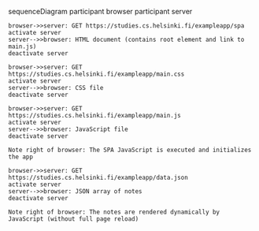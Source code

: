 sequenceDiagram
participant browser
participant server

    browser->>server: GET https://studies.cs.helsinki.fi/exampleapp/spa
    activate server
    server-->>browser: HTML document (contains root element and link to main.js)
    deactivate server

    browser->>server: GET https://studies.cs.helsinki.fi/exampleapp/main.css
    activate server
    server-->>browser: CSS file
    deactivate server

    browser->>server: GET https://studies.cs.helsinki.fi/exampleapp/main.js
    activate server
    server-->>browser: JavaScript file
    deactivate server

    Note right of browser: The SPA JavaScript is executed and initializes the app

    browser->>server: GET https://studies.cs.helsinki.fi/exampleapp/data.json
    activate server
    server-->>browser: JSON array of notes
    deactivate server

    Note right of browser: The notes are rendered dynamically by JavaScript (without full page reload)

